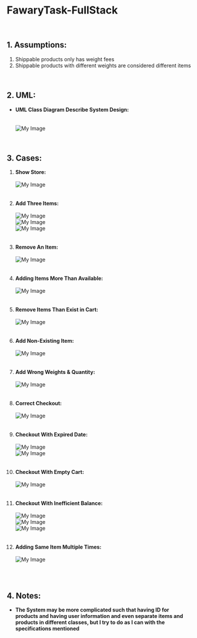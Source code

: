 # FawaryTask-FullStack
<br>

## 1. Assumptions:
  <ol>
     <li>Shippable products only has weight fees</li>
     <li>Shippable products with different weights are considered different items</li>
  </ol>
<br>  

## 2. UML:
  <ul>
     <b><li>UML Class Diagram Describe System Design:</li></b>
    <br><br><img src="Images/UML.JPG" alt="My Image">
  </ul>
<br>

## 3. Cases:
  <ol>
     <li><b>Show Store:</b><br><br><img src="Images/Case1.JPG" alt="My Image"></li><br><br>
     <b><li>Add Three Items:</b><br><br><img src="Images/Case2-1.JPG" alt="My Image"><br><img src="Images/Case2-2.JPG" alt="My Image"><br><img src="Images/Case2-3.JPG" alt="My Image"></li><br><br>
     <b><li>Remove An Item:</b><br><br><img src="Images/Case3.JPG" alt="My Image"></li><br><br>
     <b><li>Adding Items More Than Available:</b><br><br><img src="Images/Case4.JPG" alt="My Image"></li><br><br>
     <b><li>Remove Items Than Exist in Cart:</b><br><br><img src="Images/Case5.JPG" alt="My Image"></li><br><br>
     <b><li>Add Non-Existing Item:</b><br><br><img src="Images/Case6.JPG" alt="My Image"></li><br><br>
     <b><li>Add Wrong Weights & Quantity:</b><br><br><img src="Images/Case7.JPG" alt="My Image"></li><br><br>
     <b><li>Correct Checkout:</b><br><br><img src="Images/Case8.JPG" alt="My Image"></li><br><br>
     <b><li>Checkout With Expired Date:</b><br><br><img src="Images/Case9-1.JPG" alt="My Image"><br><img src="Images/Case9-2.JPG" alt="My Image"></li><br><br>
     <b><li>Checkout With Empty Cart:</b><br><br><img src="Images/Case10.JPG" alt="My Image"></li><br><br>
     <b><li>Checkout With Inefficient Balance:</b><br><br><img src="Images/Case11-1.JPG" alt="My Image"><br><img src="Images/Case11-2.JPG" alt="My Image"><br><img src="Images/Case11-3.JPG" alt="My Image"></li><br><br>
     <b><li>Adding Same Item Multiple Times:</b><br><br><img src="Images/Case12.JPG" alt="My Image"></li><br>
  </ol>
<br>

## 4. Notes:
 <ul>
     <b><li>The System may be more complicated such that having ID for products and having user information and even separate items and products in different classes, but I try to do as I can with the specifications mentioned</li></b>
  </ul>
